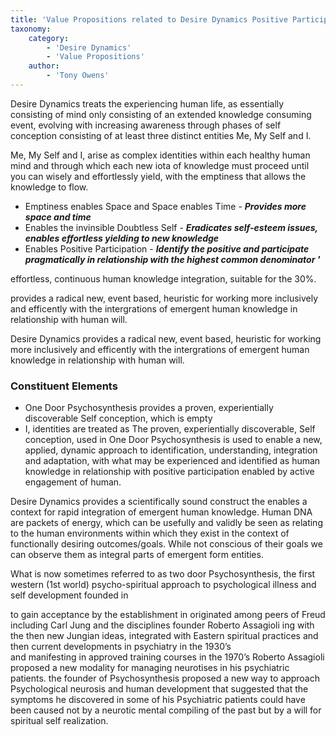 ```yaml
---
title: 'Value Propositions related to Desire Dynamics Positive Participation With Emptiness As First Cause; start in the best solution - Knowing how knowledge - Knowledge for Positive Participation. enabling effortless continuous integration of emergent human knowledge for positive participation'
taxonomy:
    category:
        - 'Desire Dynamics'
        - 'Value Propositions'
    author:
        - 'Tony Owens'
---
```


Desire Dynamics treats the experiencing human life, as essentially consisting of mind only consisting of an extended knowledge consuming event, evolving with increasing awareness through phases of self conception consisting of at least three distinct entities Me, My Self and I.

Me, My Self and I, arise as complex identities within each healthy human mind and through which each new iota of knowledge must proceed until you can wisely and effortlessly yield, with the emptiness that allows the knowledge to flow.


* Emptiness enables Space and Space enables Time	-	**_Provides more space and time_**
* Enables the invinsible Doubtless Self	-	**_Eradicates self-esteem issues, enables effortless yielding to new knowledge_**
* Enables Positive Participation	-	**_Identify the positive and participate pragmatically in relationship with the highest common denominator '_**


effortless, continuous human knowledge integration, suitable for the 30%. 

provides a radical new, event based, heuristic for working more inclusively and efficently with the intergrations of emergent human knowledge in relationship with human will.

Desire Dynamics provides a radical new, event based, heuristic for working more inclusively and efficently with the intergrations of emergent human knowledge in relationship with human will.

### Constituent Elements

* One Door Psychosynthesis provides a proven, experientially discoverable Self conception, which is empty
* I, identities are treated as 
The proven, experientially discoverable, Self conception, used in One Door Psychosynthesis is used to enable a new, applied, dynamic approach to identification, understanding, integration and adaptation, with what may be experienced and identified as human knowledge in relationship with positive participation enabled by active engagement of human.


Desire Dynamics provides a scientifically sound construct the enables a context for rapid integration of emergent human knowledge. 
Human DNA are packets of energy, which can be usefully and validly be seen as relating to the human environments within which they exist in the context of functionally desiring outcomes/goals. While not conscious of their goals we can observe them as integral parts of emergent form 
entities. 

What is now sometimes referred to as two door Psychosynthesis, the first western (1st world) psycho-spiritual approach to psychological illness and self development founded in

to gain acceptance by the establishment in  originated among peers of Freud including Carl Jung and the disciplines founder Roberto Assagioli ing with the then new Jungian ideas, integrated with Eastern spiritual practices and then current developments in psychiatry in the 1930’s  
and manifesting in approved training courses in the 1970’s Roberto Assagioli proposed a new modality for managing neurotises in his psychiatric patients.
the founder of Psychosynthesis proposed a new way to approach Psychological neurosis and human development that suggested that the symptoms he discovered in some of his Psychiatric patients could have been caused not by a neurotic mental compiling of the past but by a will for spiritual self realization. 
